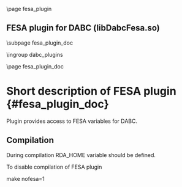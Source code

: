 \page fesa_plugin
## FESA plugin for DABC (libDabcFesa.so)

\subpage fesa_plugin_doc

\ingroup dabc_plugins


\page fesa_plugin_doc
# Short description of FESA plugin {#fesa_plugin_doc}

Plugin provides access to FESA variables for DABC.


## Compilation

During compilation RDA_HOME variable should be defined.

To disable compilation of FESA plugin

   make nofesa=1
